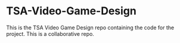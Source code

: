# TSA-Video-Game-Design
This is the TSA Video Game Design repo containing the code for the project. This is a collaborative repo.
